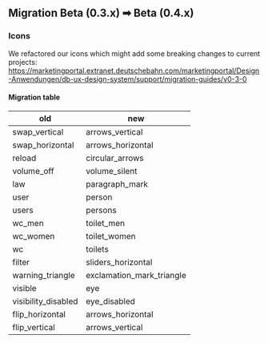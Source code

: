 ## Migration Beta (0.3.x) ➡ Beta (0.4.x)

### Icons

We refactored our icons which might add some breaking changes to current projects: <https://marketingportal.extranet.deutschebahn.com/marketingportal/Design-Anwendungen/db-ux-design-system/support/migration-guides/v0-3-0>

#### Migration table

| old                 | new                       |
| ------------------- | ------------------------- |
| swap_vertical       | arrows_vertical           |
| swap_horizontal     | arrows_horizontal         |
| reload              | circular_arrows           |
| volume_off          | volume_silent             |
| law                 | paragraph_mark            |
| user                | person                    |
| users               | persons                   |
| wc_men              | toilet_men                |
| wc_women            | toilet_women              |
| wc                  | toilets                   |
| filter              | sliders_horizontal        |
| warning_triangle    | exclamation_mark_triangle |
| visible             | eye                       |
| visibility_disabled | eye_disabled              |
| flip_horizontal     | arrows_horizontal         |
| flip_vertical       | arrows_vertical           |
